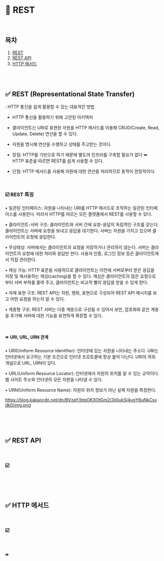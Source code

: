 
# 📌 REST

<br/>

## 목차
1. [REST](#-REST)
2. [REST API](#-REST-API)
3. [HTTP 메서드](#-HTTP-메서드)

<br/><br/>

## ✅ REST (Representational State Transfer)
: HTTP 통신을 쉽게 활용할 수 있는 대표적인 방법
- HTTP 통신을 활용하기 위해 고안된 아키텍처
- 클라이언트는 URI로 표현된 자원을 HTTP 메서드를 이용해 CRUD(Create, Read, Update, Delete) 연산을 할 수 있다.
- 자원을 명시해 연산을 수행하고 상태를 주고받는 것이다.

- 장점: HTTP를 기반으로 하기 때문에 별도의 인프라를 구축할 필요가 없다
➡︎ HTTP 표준을 따르면 REST를 쉽게 사용할 수 있다.
- 단점: HTTP 메서드를 사용해 자원에 대한 연산을 처리하므로 동작이 한정적이다.

<br/>

### ☑️ REST 특징
• 일관된 인터페이스: 자원을 나타내는 URI를 HTTP 메서드로 조작하는 일관된 인터페이스를 사용한다. 따라서 HTTP를 따르는 모든 플랫폼에서 REST를 사용할 수 있다.

• 클라이언트-서버 구조: 클라이언트와 서버 간에 요청-응답의 독립적인 구조를 갖는다. 클라이언트는 서버에 요청을 보내고 응답을 대기한다. 서버는 자원을 가지고 있으며 클라이언트의 요청에 응답한다.

• 무상태성: 서버에서는 클라이언트의 요청을 저장하거나 관리하지 않는다. 서버는 클라이언트의 요청에 대한 처리와 응답만 한다. 사용자 인증, 로그인 정보 등은 클라이언트에서 직접 관리한다.

• 캐싱 가능: HTTP 표준을 사용하므로 클라이언트는 이전에 서버로부터 받은 응답을 저장 및 재사용하는 캐싱(caching)을 할 수 있다. 캐싱은 클라이언트의 많은 요청으로부터 서버 부하를 줄여 주고, 클라이언트는 비교적 빨리 응답을 받을 수 있게 한다.

• 자체 표현 구조: REST API는 자원, 행위, 표현으로 구성되어 REST API 메시지를 보고 어떤 요청을 하는지 알 수 있다.

• 계층형 구조: REST 서버는 다중 계층으로 구성될 수 있어서 보안, 암호화와 같은 계층을 추가해 서버에 대한 기능을 유연하게 확장할 수 있다.

<br/>

#### ⏩ URI, URL, URN 관계
• URI(Uniform Resource Identifier): 인터넷에 있는 자원을 나타내는 주소다. URI는 인터넷에서 요구하는 기본 조건으로 인터넷 프로토콜에 항상 붙어 다닌다. URI의 하위 개념으로 URL, URN이 있다.

• URL(Uniform Resource Locator): 인터넷에서 자원의 위치를 알 수 있는 규약이다. 웹 사이트 주소와 인터넷의 모든 자원을 나타낼 수 있다.

• URN(Uniform Resource Name): 자원의 위치 정보가 아닌 실제 자원을 특정한다.

https://blog.kakaocdn.net/dn/BVzaY/btqOKXOtGm2/3ij0ukSI4ugY6uNkCsxdk0/img.png

<br/><br/>
<br/>

## ✅ REST API


<br/>

### ☑️ 




<br/><br/>
<br/>

## ✅ HTTP 메서드

<br/>

### ☑️ 



<br/>

#### ⏩ 



<br/><br/>
